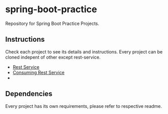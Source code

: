 # spring-boot-practice

Repository for Spring Boot Practice Projects.

## Instructions

Check each project to see its details and instructions. Every project can be cloned indepent of other except rest-service.

- [Rest Service](rest-service/README.md)
- [Consuming Rest Service](vimal-s/consuming-rest-service/README.md)
- []()

## Dependencies

Every project has its own requirements, please refer to respective readme.
